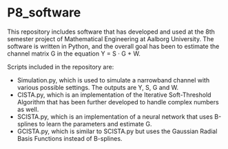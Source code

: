 # P8_software
This repository includes software that has developed and used at the 8th semester project of Mathematical Engineering at Aalborg University. The software is written in Python, and the overall goal has been to estimate the channel matrix G in the equation Y = S &middot; G + W.

Scripts included in the repository are:
<ul>
  <li>Simulation.py, which is used to simulate a narrowband channel with various possible settings. The outputs are Y, S, G and W.</li>
  <li>CISTA.py, which is an implementation of the Iterative Soft-Threshold Algorithm that has been further developed to handle complex numbers as well.</li>
  <li>SCISTA.py, which is an implementation of a neural network that uses B-splines to learn the parameters and estimate G.</li>
  <li>GCISTA.py, which is similar to SCISTA.py but uses the Gaussian Radial Basis Functions instead of B-splines.
</ul>
